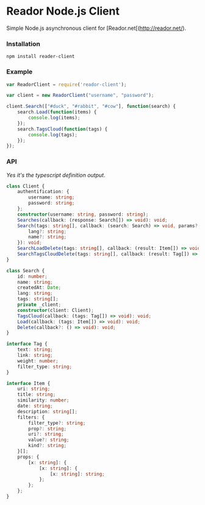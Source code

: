 Reador Node.js Client
=====================

Simple Node.js asynchronous client for [Reador.net[(http://reador.net/).

### Installation

```npm install reader-client```

### Example

```javascript
var ReadorClient = require('reador-client');

var client = new ReadorClient("username", "password");

client.Search(["#duck", "#rabbit", "#cow"], function(search) {
	search.Load(function(items) {
		console.log(items);
	});
	search.TagsCloud(function(tags) {
		console.log(tags);
	});
});
```

### API

*Yes it's the typescript definition output*.

```typescript
class Client {
    authentification: {
        username: string;
        password: string;
    };
    constructor(username: string, password: string);
    Searches(callback: (response: Search[]) => void): void;
    Search(tags: string[], callback: (search: Search) => void, params?: {
        lang?: string;
        name?: string;
    }): void;
    SearchLoadDelete(tags: string[], callback: (result: Item[]) => void): void;
    SearchTagsCloudDelete(tags: string[], callback: (result: Tag[]) => void): void;
}

class Search {
    id: number;
    name: string;
    createdAt: Date;
    lang: string;
    tags: string[];
    private _client;
    constructor(client: Client);
    TagsCloud(callback: (tags: Tag[]) => void): void;
    Load(callback: (tags: Item[]) => void): void;
    Delete(callback?: () => void): void;
}

interface Tag {
    text: string;
    link: string;
    weight: number;
    filter_type: string;
}

interface Item {
    uri: string;
    title: string;
    similarity: number;
    date: string;
    description: string[];
    filters: {
        filter_type?: string;
        prop?: string;
        uri?: string;
        value?: string;
        kind?: string;
    }[];
    props: {
        [x: string]: {
            [x: string]: {
                [x: string]: string;
            };
        };
    };
}
```
